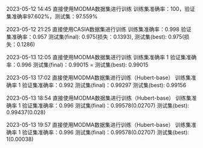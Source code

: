 2023-05-12 14:45 
直接使用MODMA数据集进行训练
训练集准确率：100，验证集准确率97.602%，测试集：97.559%

2023-05-12 21:25
直接使用CASIA数据集进行训练
训练集准确率：0.998 验证集准确率：0.957 
测试集(final): 0.975(损失：0.1393), 测试集(best): 0.975(损失：0.1286)

2023-05-13 12:05
直接使用MODMA数据集进行训练
训练集准确率 1 验证集准确率：0.996
测试集(final)：0.99015 = 测试集(best): 0.99015

2023-05-13 17:02
直接使用MODMA数据集进行训练（Hubert-base）
训练集准确率 1 验证集准确率：0.992
测试集(final)：0.99297 测试集(best): 0.99156

2023-05-13 18:54
直接使用MODMA数据集进行训练（Hubert-base）
训练集准确率 1 验证集准确率：0.996
测试集(final)：0.99578(0.02707) 测试集(best): 0.99437(0.028)

2023-05-13 19:57
直接使用MODMA数据集进行训练（Hubert-base）
训练集准确率 1 验证集准确率：0.996
测试集(final)：0.99578(0.02707) 测试集(best): 1(0.00038)
